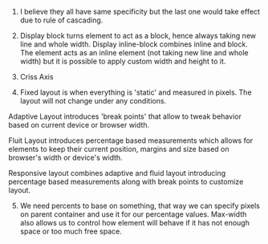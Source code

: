 1. I believe they all have same specificity but the last one would take effect due to rule of cascading.

2. Display block turns element to act as a block, hence always taking new line and whole width. Display inline-block combines inline and block. The element acts as an inline element (not taking new line and whole width) but it is possible to apply custom width and height to it.

3. Criss Axis

4. Fixed layout is when everything is 'static' and measured in pixels. The layout will not change under any conditions.

Adaptive Layout introduces 'break points' that allow to tweak behavior based on current device or browser width.

Fluit Layout introduces percentage based measurements which allows for elements to keep their current position, margins and size based on browser's width or device's width.

Responsive layout combines adaptive and fluid layout introducing percentage based measurements along with break points to customize layout.

5. We need percents to base on something, that way we can specify pixels on parent container and use it for our percentage values. Max-width also allows us to control how element will behave if it has not enough space or too much free space.